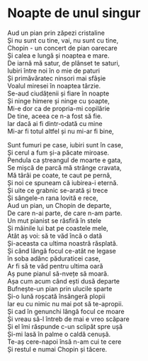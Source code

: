 # Noapte de unul singur

Aud un pian prin zăpezi cristaline\
Și nu sunt cu tine, vai, nu sunt cu tine,\
Chopin - un concert de pian oarecare\
Și calea e lungă și noaptea e mare.\
De iarnă mă satur, de plânset te saturi,\
Iubiri între noi în o mie de paturi\
Și primăvăratec ninsori mai sfâșie\
Voalul miresei în noaptea târzie.\
Se-aud ciudățenii și fiare în noapte\
Și ninge himere și ninge cu șoapte,\
Mi-e dor ca de propria-mi copilărie\
De tine, aceea ce n-a fost să fie.\
Iar dacă ai fi dintr-odată cu mine\
Mi-ar fi totul altfel și nu mi-ar fi bine,

Sunt fumuri pe case, iubiri sunt în case,\
Și cerul a fum și-a păcate miroase.\
Pendula ca ștreangul de moarte e gata,\
Se mișcă de parcă mă strânge cravata,\
Mă târâi pe coate, te caut pe pernă,\
Și noi ce spuneam că iubirea-i eternă.\
Și uite ce grabnic se-arată și trece\
Și sângele-n rana lovită e rece,\
Aud un pian, un Chopin de departe,\
De care n-ai parte, de care n-am parte.\
Un mut pianist se răsfiră în stele\
Și mâinile lui bat pe coastele mele,\
Atât aș voi: să te văd încă o dată\
Și-aceasta ca ultima noastră răsplată.\
Și când lângă focul ce-atât ne legase\
în soba adânc păduraticei case,\
Ar fi să te văd pentru ultima oară\
Aș pune pianul să-nvețe să moară.\
Așa cum acum când ești dusă departe\
Bufnește-un pian prin ulucile sparte\
Și-o lună roșcată însângeră plopii\
Iar eu cu nimic nu mai pot să te-apropii.\
Și cad în genunchi lângă focul ce moare\
Și vreau să-l întreb de mai e vreo scăpare\
Și el îmi răspunde c-un sclipăt spre ușă\
Și-mi lasă în palme o caldă cenușă.\
Te-aș cere-napoi însă n-am cui te cere\
Și restul e numai Chopin și tăcere.
